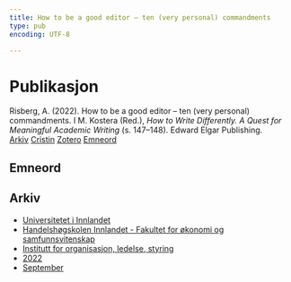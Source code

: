 ```yaml
---
title: How to be a good editor – ten (very personal) commandments
type: pub
encoding: UTF-8

---
```

<h1>Publikasjon</h1>
<article id="csl-bib-container-ENJFLG8I" class="csl-bib-container">
  <div class="csl-bib-body"> <div class="csl-entry">Risberg, A. (2022). How to be a good editor – ten (very personal) commandments. I M. Kostera (Red.), <i>How to Write Differently. A Quest for Meaningful Academic Writing</i> (s. 147–148). Edward Elgar Publishing.</div> </div>
  <div class="csl-bib-buttons">
    <a href="#taxonomy-article-ENJFLG8I" alt="archive" class="csl-bib-button">Arkiv</a>
    <a href="https://app.cristin.no/results/show.jsf?id=2056346" alt="Cristin" class="csl-bib-button">Cristin</a>
    <a href="http://zotero.org/groups/5881554/items/ENJFLG8I" alt="Zotero" class="csl-bib-button">Zotero</a>
    <a href="#keywords-article-ENJFLG8I" alt="keywords" class="csl-bib-button">Emneord</a>
  </div>
  <div id="csl-bib-meta-container-ENJFLG8I"></div>
</article>
<div id="csl-bib-meta-ENJFLG8I" class="csl-bib-meta">
  <article id="keywords-article-ENJFLG8I" class="keywords-article">
    <h1>Emneord</h1>
    
  </article>
  <article id="taxonomy-article-ENJFLG8I" class="taxonomy-article">
    <h1>Arkiv</h1>
    <ul>
      <li>
        <a href="/nn/archive/?key=3DCRN523">Universitetet i Innlandet</a>
      </li>
      <li>
        <a href="/nn/archive/?key=DU8Q9LN9">Handelshøgskolen Innlandet - Fakultet for økonomi og samfunnsvitenskap</a>
      </li>
      <li>
        <a href="/nn/archive/?key=4LUWR3ZM">Institutt for organisasjon, ledelse, styring</a>
      </li>
      <li>
        <a href="/nn/archive/?key=RDNF7EXQ">2022</a>
      </li>
      <li>
        <a href="/nn/archive/?key=Y5L3CGZW">September</a>
      </li>
    </ul>
  </article>
</div>
